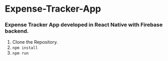 # Expense-Tracker-App

### Expense Tracker App developed in React Native with Firebase backend. 

1. Clone the Repository.
2. ```npm install```
3. ```npm run``` 
